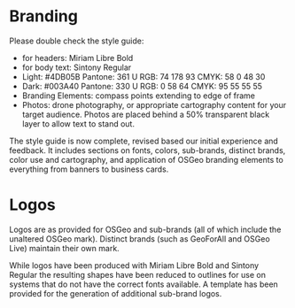 # Branding

Please double check the style guide:

* for headers: Miriam Libre Bold
* for body text: Sintony Regular
* Light: #4DB05B Pantone: 361 U RGB: 74 178 93 CMYK: 58 0 48 30
* Dark: #003A40 Pantone: 330 U RGB: 0 58 64 CMYK: 95 55 55 55
* Branding Elements: compass points extending to edge of frame
* Photos: drone photography, or appropriate cartography content for your target audience. Photos are placed behind a 50% transparent black layer to allow text to stand out.

The style guide is now complete, revised based our initial experience and feedback. It includes sections on fonts, colors, sub-brands, distinct brands, color use and cartography, and application of OSGeo branding elements to everything from banners to business cards.

# Logos

Logos are as provided for OSGeo and sub-brands (all of which include the unaltered OSGeo mark). Distinct brands (such as GeoForAll and OSGeo Live) maintain their own mark.

While logos have been produced with Miriam Libre Bold and Sintony Regular the resulting shapes have been reduced to outlines for use on systems that do not have the correct fonts available. A template has been provided for the generation of additional sub-brand logos.
